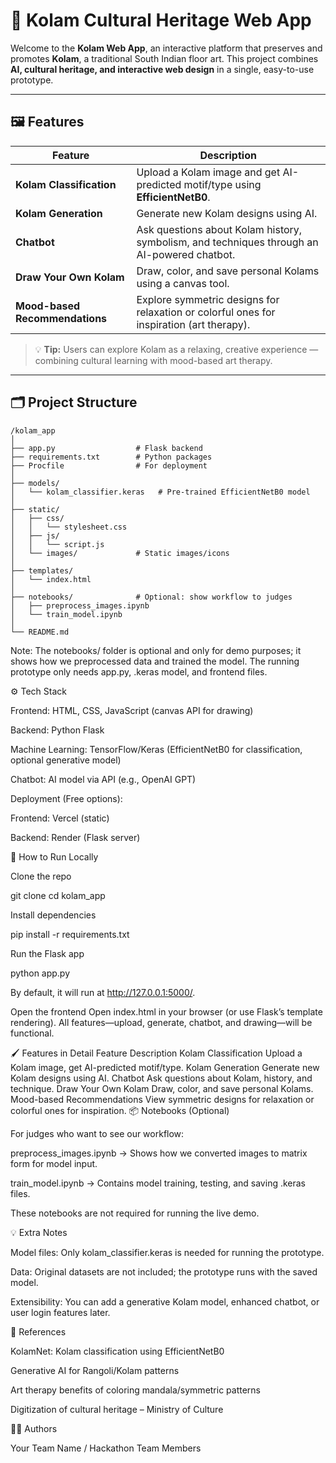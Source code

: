 # 🌸 Kolam Cultural Heritage Web App

Welcome to the **Kolam Web App**, an interactive platform that preserves and promotes **Kolam**, a traditional South Indian floor art. This project combines **AI, cultural heritage, and interactive web design** in a single, easy-to-use prototype.  

---

## 🖼️ Features

| Feature | Description |
|---------|-------------|
| **Kolam Classification** | Upload a Kolam image and get AI-predicted motif/type using **EfficientNetB0**. |
| **Kolam Generation** | Generate new Kolam designs using AI. |
| **Chatbot** | Ask questions about Kolam history, symbolism, and techniques through an AI-powered chatbot. |
| **Draw Your Own Kolam** | Draw, color, and save personal Kolams using a canvas tool. |
| **Mood-based Recommendations** | Explore symmetric designs for relaxation or colorful ones for inspiration (art therapy). |

> 💡 **Tip:** Users can explore Kolam as a relaxing, creative experience — combining cultural learning with mood-based art therapy.  

---

## 🗂 Project Structure

```text
/kolam_app
│
├── app.py                  # Flask backend
├── requirements.txt        # Python packages
├── Procfile                # For deployment
│
├── models/                 
│   └── kolam_classifier.keras   # Pre-trained EfficientNetB0 model
│
├── static/
│   ├── css/
│   │   └── stylesheet.css
│   ├── js/
│   │   └── script.js
│   └── images/             # Static images/icons
│
├── templates/
│   └── index.html
│
├── notebooks/              # Optional: show workflow to judges
│   ├── preprocess_images.ipynb
│   └── train_model.ipynb
│
└── README.md
```
Note: The notebooks/ folder is optional and only for demo purposes; it shows how we preprocessed data and trained the model. The running prototype only needs app.py, .keras model, and frontend files.

⚙️ Tech Stack

Frontend: HTML, CSS, JavaScript (canvas API for drawing)

Backend: Python Flask

Machine Learning: TensorFlow/Keras (EfficientNetB0 for classification, optional generative model)

Chatbot: AI model via API (e.g., OpenAI GPT)

Deployment (Free options):

Frontend: Vercel (static)

Backend: Render (Flask server)

🚀 How to Run Locally

Clone the repo

git clone <your-repo-url>
cd kolam_app


Install dependencies

pip install -r requirements.txt


Run the Flask app

python app.py


By default, it will run at http://127.0.0.1:5000/.

Open the frontend
Open index.html in your browser (or use Flask’s template rendering). All features—upload, generate, chatbot, and drawing—will be functional.

🖌 Features in Detail
Feature	Description
Kolam Classification	Upload a Kolam image, get AI-predicted motif/type.
Kolam Generation	Generate new Kolam designs using AI.
Chatbot	Ask questions about Kolam, history, and technique.
Draw Your Own Kolam	Draw, color, and save personal Kolams.
Mood-based Recommendations	View symmetric designs for relaxation or colorful ones for inspiration.
📦 Notebooks (Optional)

For judges who want to see our workflow:

preprocess_images.ipynb → Shows how we converted images to matrix form for model input.

train_model.ipynb → Contains model training, testing, and saving .keras files.

These notebooks are not required for running the live demo.

💡 Extra Notes

Model files: Only kolam_classifier.keras is needed for running the prototype.

Data: Original datasets are not included; the prototype runs with the saved model.

Extensibility: You can add a generative Kolam model, enhanced chatbot, or user login features later.

📜 References

KolamNet: Kolam classification using EfficientNetB0

Generative AI for Rangoli/Kolam patterns

Art therapy benefits of coloring mandala/symmetric patterns

Digitization of cultural heritage – Ministry of Culture

👩‍💻 Authors

Your Team Name / Hackathon Team Members
